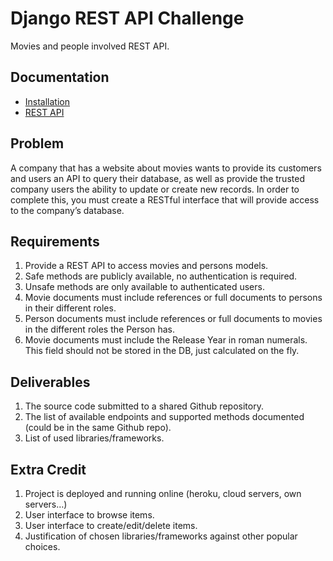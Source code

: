 # Django REST API Challenge

Movies and people involved REST API.

## Documentation

* [Installation](doc/Installation.md)
* [REST API](doc/API.md)

## Problem

A company that has a website about movies wants to provide its customers and users an API to query their database, as well as provide the trusted company users the ability to update or create new records.
In order to complete this, you must create a RESTful interface that will provide access to the company’s database.

## Requirements

1. Provide a REST API to access movies and persons models.
2. Safe methods are publicly available, no authentication is required.
3. Unsafe methods are only available to authenticated users.
4. Movie documents must include references or full documents to persons in their different roles.
5. Person documents must include references or full documents to movies in the different roles the Person has.
6. Movie documents must include the Release Year in roman numerals. This field should not be stored in the DB, just calculated on the fly.

## Deliverables

1. The source code submitted to a shared Github repository.
2. The list of available endpoints and supported methods documented (could be in the same Github repo).
3. List of used libraries/frameworks.

## Extra Credit

1. Project is deployed and running online (heroku, cloud servers, own servers…)
2. User interface to browse items.
3. User interface to create/edit/delete items.
4. Justification of chosen libraries/frameworks against other popular choices.
